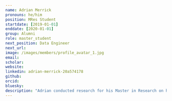 ```yaml
---
name: Adrian Merrick
pronouns: he/him
position: MRes Student
startdate: [2019-01-01]
enddate: [2020-01-01]
group: Alumni
role: master_student
next_position: Data Engineer 
next_url: 
image: /images/members/profile_avatar_1.jpg
email: 
scholar: 
website: 
linkedin: adrian-merrick-20a574178 
github: 
orcid: 
bluesky: 
description: "Adrian conducted research for his Master in Research on how host traits and spatial context drive helminth spread in mammal and bird assemblages’. His work was supervised by Konstans."
---
```

